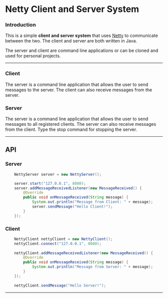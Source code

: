 # Netty Client and Server System

### Introduction

This is a simple **client and server system** that uses [Netty](https://netty.io/) to communicate between the two.
The client and server are both written in Java.

The server and client are command line applications or can be cloned and used for personal projects.

---

### Client

The server is a command line application that allows the user to send messages to the server.
The client can also receive messages from the server.

### Server

The server is a command line application that allows the user to send messages to all registered clients.
The server can also receive messages from the client.
Type the stop command for stopping the server.

--- 

## API

### Server

```java
    NettyServer server = new NettyServer();

    server.start("127.0.0.1", 8080);
    server.addMessageReceivedListener(new MessageReceived() {
        @Override
        public void onMessageReceived(String message) {
            System.out.println("Message from Client: " + message);
            server.sendMessage("Hello Client!");
        }
    });
```

### Client

```java
    NettyClient nettyClient = new NettyClient();
    nettyClient.connect("127.0.0.1", 8080);
    
    nettyClient.addMessageReceivedListener(new MessageReceived() {
        @Override
        public void onMessageReceived(String message) {
            System.out.println("Message from Server: " + message);
        }
    });
    
    nettyClient.sendMessage("Hello Server!");
```

---
